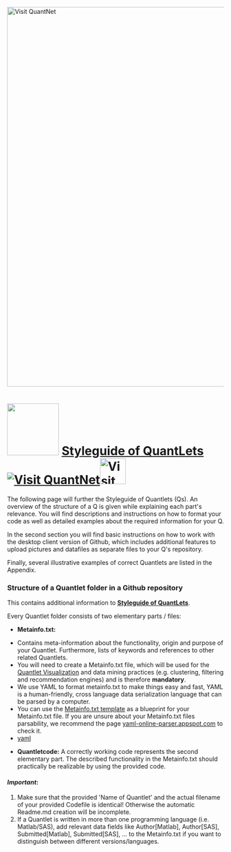 
[<img src="https://github.com/QuantLet/Styleguide-and-FAQ/blob/master/pictures/banner.png" width="880" alt="Visit QuantNet">](http://quantlet.de/index.php?p=info)

# <img src="pictures/githublogo.png" width="120" /> [**Styleguide of QuantLets**](guidelines/Styleguide_Guide_GitHub.pdf) [<img src="https://github.com/QuantLet/Styleguide-and-Validation-procedure/blob/master/pictures/qloqo.png" alt="Visit QuantNet">](http://quantlet.de/)[<img src="https://github.com/QuantLet/Styleguide-and-Validation-procedure/blob/master/pictures/QN2.png" width="60" alt="Visit QuantNet 2.0">](http://quantlet.de/d3/ia)


The following page will further the Styleguide of Quantlets (Qs). An overview of the structure of a Q is given while explaining each part's relevance.
You will find descriptions and instructions on how to format your code as well as detailed examples about the required information for your Q. 

In the second section you will find basic instructions on how to work with the desktop client version of Github, which includes additional features to upload pictures and datafiles as separate files to your Q's repository.

Finally, several illustrative examples of correct Quantlets are listed in the Appendix.

### Structure of a Quantlet folder in a Github repository
This contains additional information to [**Styleguide of QuantLets**](guidelines/Styleguide_Guide_GitHub.pdf).

Every Quantlet folder consists of two elementary parts / files:
* __Metainfo.txt:__ 
- Contains meta-information about the functionality, origin and purpose of your Quantlet. Furthermore, lists of keywords and references to other related Quantlets. 
- You will need to create a Metainfo.txt file, which will be used for the [Quantlet Visualization](http://www.quantlet.de) and data mining practices (e.g. clustering, filtering and recommendation engines) and is therefore __mandatory__.
- We use YAML to format metainfo.txt to make things easy and fast, YAML is a human-friendly, cross language data serialization language that can be parsed by a computer.
- You can use the [Metainfo.txt template](TEMPLATE_Metainfo.txt) as a blueprint for your Metainfo.txt file. If you are unsure about your Metainfo.txt files parsability, we recommend the page [yaml-online-parser.appspot.com](http://yaml-online-parser.appspot.com/) to check it.
- [yaml](YAML.md)

* __Quantletcode:__ A correctly working code represents the second elementary part. The described functionality in the Metainfo.txt should practically be realizable by using the provided code.

#### _Important_:  
1. Make sure that the provided 'Name of Quantlet' and the actual filename of your provided Codefile is identical! Otherwise the automatic Readme.md creation will be incomplete.
2. If a Quantlet is written in more than one programming language (i.e. Matlab/SAS), add relevant data fields like Author[Matlab], Author[SAS], Submitted[Matlab], Submitted[SAS], ... to the Metainfo.txt if you want to distinguish between different versions/languages.
